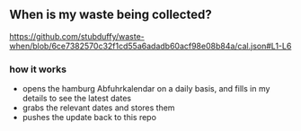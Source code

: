 ## When is my waste being collected?
  https://github.com/stubduffy/waste-when/blob/6ce7382570c32f1cd55a6adadb60acf98e08b84a/cal.json#L1-L6
  
  ### how it works
  - opens the hamburg Abfuhrkalendar on a daily basis, and fills in my details to see the latest dates
  - grabs the relevant dates and stores them
  - pushes the update back to this repo
  
